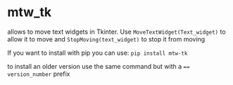 # mtw_tk
allows to move text widgets in Tkinter.
Use ```MoveTextWidget(Text_widget)``` to allow it to move and ```StopMoving(text_widget)``` to stop it from moving

If you want to install with pip you can use:
```pip install mtw-tk```

to install an older version use the same command but with a ```== version_number``` prefix
